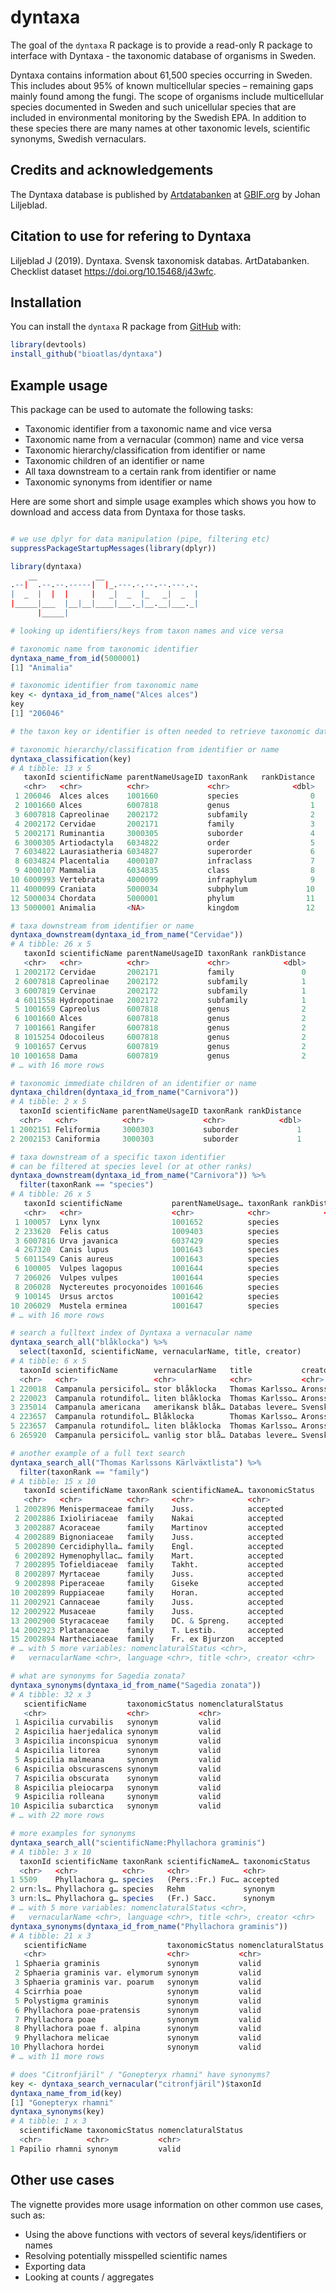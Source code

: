 
<!-- README.md is generated from README.Rmd. Please edit that file -->

# dyntaxa

The goal of the `dyntaxa` R package is to provide a read-only R package
to interface with Dyntaxa - the taxonomic database of organisms in
Sweden.

Dyntaxa contains information about 61,500 species occurring in Sweden.
This includes about 95% of known multicellular species – remaining gaps
mainly found among the fungi. The scope of organisms include
multicellular species documented in Sweden and such unicellular species
that are included in environmental monitoring by the Swedish EPA. In
addition to these species there are many names at other taxonomic
levels, scientific synonyms, Swedish vernaculars.

## Credits and acknowledgements

The Dyntaxa database is published by
[Artdatabanken](https://www.gbif.org/publisher/b8323864-602a-4a7d-9127-bb903054e97d)
at
[GBIF.org](https://www.gbif.org/dataset/de8934f4-a136-481c-a87a-b0b202b80a31)
by Johan Liljeblad.

## Citation to use for refering to Dyntaxa

Liljeblad J (2019). Dyntaxa. Svensk taxonomisk databas. ArtDatabanken.
Checklist dataset <https://doi.org/10.15468/j43wfc>.

## Installation

You can install the `dyntaxa` R package from
[GitHub](https://github.com/bioatlas/dyntaxa) with:

``` r
library(devtools)
install_github("bioatlas/dyntaxa")
```

## Example usage

This package can be used to automate the following tasks:

  - Taxonomic identifier from a taxonomic name and vice versa
  - Taxonomic name from a vernacular (common) name and vice versa
  - Taxonomic hierarchy/classification from identifier or name
  - Taxonomic children of an identifier or name
  - All taxa downstream to a certain rank from identifier or name
  - Taxonomic synonyms from identifier or name

Here are some short and simple usage examples which shows you how to
download and access data from Dyntaxa for those tasks.

``` r

# we use dplyr for data manipulation (pipe, filtering etc)
suppressPackageStartupMessages(library(dplyr))

library(dyntaxa)
    __             __
.--|  .--.--.-----|  |_.---.-.--.--.---.-.
|  _  |  |  |     |   _|  _  |_   _|  _  |
|_____|___  |__|__|____|___._|__.__|___._|
      |_____|

# looking up identifiers/keys from taxon names and vice versa

# taxonomic name from taxonomic identifier
dyntaxa_name_from_id(5000001)
[1] "Animalia"

# taxonomic identifier from taxonomic name
key <- dyntaxa_id_from_name("Alces alces")
key
[1] "206046"

# the taxon key or identifier is often needed to retrieve taxonomic data

# taxonomic hierarchy/classification from identifier or name
dyntaxa_classification(key)
# A tibble: 13 x 5
   taxonId scientificName parentNameUsageID taxonRank   rankDistance
   <chr>   <chr>          <chr>             <chr>              <dbl>
 1 206046  Alces alces    1001660           species                0
 2 1001660 Alces          6007818           genus                  1
 3 6007818 Capreolinae    2002172           subfamily              2
 4 2002172 Cervidae       2002171           family                 3
 5 2002171 Ruminantia     3000305           suborder               4
 6 3000305 Artiodactyla   6034822           order                  5
 7 6034822 Laurasiatheria 6034827           superorder             6
 8 6034824 Placentalia    4000107           infraclass             7
 9 4000107 Mammalia       6034835           class                  8
10 6000993 Vertebrata     4000099           infraphylum            9
11 4000099 Craniata       5000034           subphylum             10
12 5000034 Chordata       5000001           phylum                11
13 5000001 Animalia       <NA>              kingdom               12

# taxa downstream from identifier or name
dyntaxa_downstream(dyntaxa_id_from_name("Cervidae"))
# A tibble: 26 x 5
   taxonId scientificName parentNameUsageID taxonRank rankDistance
   <chr>   <chr>          <chr>             <chr>            <dbl>
 1 2002172 Cervidae       2002171           family               0
 2 6007818 Capreolinae    2002172           subfamily            1
 3 6007819 Cervinae       2002172           subfamily            1
 4 6011558 Hydropotinae   2002172           subfamily            1
 5 1001659 Capreolus      6007818           genus                2
 6 1001660 Alces          6007818           genus                2
 7 1001661 Rangifer       6007818           genus                2
 8 1015254 Odocoileus     6007818           genus                2
 9 1001657 Cervus         6007819           genus                2
10 1001658 Dama           6007819           genus                2
# … with 16 more rows

# taxonomic immediate children of an identifier or name
dyntaxa_children(dyntaxa_id_from_name("Carnivora"))
# A tibble: 2 x 5
  taxonId scientificName parentNameUsageID taxonRank rankDistance
  <chr>   <chr>          <chr>             <chr>            <dbl>
1 2002151 Feliformia     3000303           suborder             1
2 2002153 Caniformia     3000303           suborder             1

# taxa downstream of a specific taxon identifier 
# can be filtered at species level (or at other ranks)
dyntaxa_downstream(dyntaxa_id_from_name("Carnivora")) %>% 
  filter(taxonRank == "species")
# A tibble: 26 x 5
   taxonId scientificName           parentNameUsage… taxonRank rankDistance
   <chr>   <chr>                    <chr>            <chr>            <dbl>
 1 100057  Lynx lynx                1001652          species              4
 2 233620  Felis catus              1009403          species              4
 3 6007816 Urva javanica            6037429          species              4
 4 267320  Canis lupus              1001643          species              4
 5 6011549 Canis aureus             1001643          species              4
 6 100005  Vulpes lagopus           1001644          species              4
 7 206026  Vulpes vulpes            1001644          species              4
 8 206028  Nyctereutes procyonoides 1001646          species              4
 9 100145  Ursus arctos             1001642          species              4
10 206029  Mustela erminea          1001647          species              4
# … with 16 more rows

# search a fulltext index of Dyntaxa a vernacular name
dyntaxa_search_all("blåklocka") %>% 
  select(taxonId, scientificName, vernacularName, title, creator)
# A tibble: 6 x 5
  taxonId scientificName        vernacularName   title           creator   
  <chr>   <chr>                 <chr>            <chr>           <chr>     
1 220018  Campanula persicifol… stor blåklocka   Thomas Karlsso… Aronsson,…
2 220023  Campanula rotundifol… liten blåklocka  Thomas Karlsso… Aronsson,…
3 235014  Campanula americana   amerikansk blåk… Databas levere… Svenska k…
4 223657  Campanula rotundifol… Blåklocka        Thomas Karlsso… Aronsson,…
5 223657  Campanula rotundifol… liten blåklocka  Thomas Karlsso… Aronsson,…
6 265920  Campanula persicifol… vanlig stor blå… Databas levere… Svenska k…

# another example of a full text search 
dyntaxa_search_all("Thomas Karlssons Kärlväxtlista") %>%
  filter(taxonRank == "family")
# A tibble: 15 x 10
   taxonId scientificName taxonRank scientificNameA… taxonomicStatus
   <chr>   <chr>          <chr>     <chr>            <chr>          
 1 2002896 Menispermaceae family    Juss.            accepted       
 2 2002886 Ixioliriaceae  family    Nakai            accepted       
 3 2002887 Acoraceae      family    Martinov         accepted       
 4 2002889 Bignoniaceae   family    Juss.            accepted       
 5 2002890 Cercidiphylla… family    Engl.            accepted       
 6 2002892 Hymenophyllac… family    Mart.            accepted       
 7 2002895 Tofieldiaceae  family    Takht.           accepted       
 8 2002897 Myrtaceae      family    Juss.            accepted       
 9 2002898 Piperaceae     family    Giseke           accepted       
10 2002899 Ruppiaceae     family    Horan.           accepted       
11 2002921 Cannaceae      family    Juss.            accepted       
12 2002922 Musaceae       family    Juss.            accepted       
13 2002900 Styracaceae    family    DC. & Spreng.    accepted       
14 2002923 Platanaceae    family    T. Lestib.       accepted       
15 2002894 Nartheciaceae  family    Fr. ex Bjurzon   accepted       
# … with 5 more variables: nomenclaturalStatus <chr>,
#   vernacularName <chr>, language <chr>, title <chr>, creator <chr>

# what are synonyms for Sagedia zonata?
dyntaxa_synonyms(dyntaxa_id_from_name("Sagedia zonata"))
# A tibble: 32 x 3
   scientificName         taxonomicStatus nomenclaturalStatus
   <chr>                  <chr>           <chr>              
 1 Aspicilia curvabilis   synonym         valid              
 2 Aspicilia haerjedalica synonym         valid              
 3 Aspicilia inconspicua  synonym         valid              
 4 Aspicilia litorea      synonym         valid              
 5 Aspicilia malmeana     synonym         valid              
 6 Aspicilia obscurascens synonym         valid              
 7 Aspicilia obscurata    synonym         valid              
 8 Aspicilia pleiocarpa   synonym         valid              
 9 Aspicilia rolleana     synonym         valid              
10 Aspicilia subarctica   synonym         valid              
# … with 22 more rows

# more examples for synonyms
dyntaxa_search_all("scientificName:Phyllachora graminis")
# A tibble: 3 x 10
  taxonId scientificName taxonRank scientificNameA… taxonomicStatus
  <chr>   <chr>          <chr>     <chr>            <chr>          
1 5509    Phyllachora g… species   (Pers.:Fr.) Fuc… accepted       
2 urn:ls… Phyllachora g… species   Rehm             synonym        
3 urn:ls… Phyllachora g… species   (Fr.) Sacc.      synonym        
# … with 5 more variables: nomenclaturalStatus <chr>,
#   vernacularName <chr>, language <chr>, title <chr>, creator <chr>
dyntaxa_synonyms(dyntaxa_id_from_name("Phyllachora graminis"))
# A tibble: 21 x 3
   scientificName                  taxonomicStatus nomenclaturalStatus
   <chr>                           <chr>           <chr>              
 1 Sphaeria graminis               synonym         valid              
 2 Sphaeria graminis var. elymorum synonym         valid              
 3 Sphaeria graminis var. poarum   synonym         valid              
 4 Scirrhia poae                   synonym         valid              
 5 Polystigma graminis             synonym         valid              
 6 Phyllachora poae-pratensis      synonym         valid              
 7 Phyllachora poae                synonym         valid              
 8 Phyllachora poae f. alpina      synonym         valid              
 9 Phyllachora melicae             synonym         valid              
10 Phyllachora hordei              synonym         valid              
# … with 11 more rows

# does "Citronfjäril" / "Gonepteryx rhamni" have synonyms?
key <- dyntaxa_search_vernacular("citronfjäril")$taxonId
dyntaxa_name_from_id(key)
[1] "Gonepteryx rhamni"
dyntaxa_synonyms(key)
# A tibble: 1 x 3
  scientificName taxonomicStatus nomenclaturalStatus
  <chr>          <chr>           <chr>              
1 Papilio rhamni synonym         valid              
```

## Other use cases

The vignette provides more usage information on other common use cases,
such as:

  - Using the above functions with vectors of several keys/identifiers
    or names
  - Resolving potentially misspelled scientific names
  - Exporting data
  - Looking at counts / aggregates
